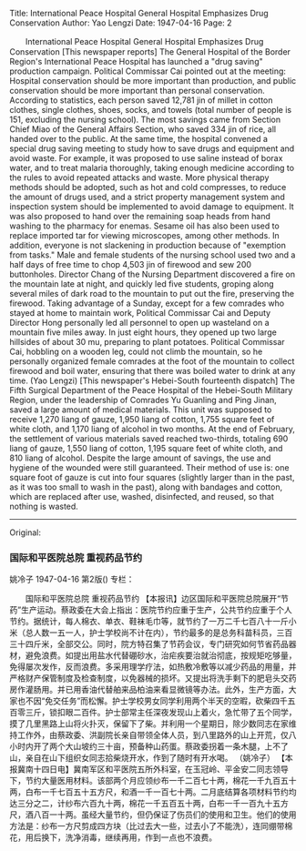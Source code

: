 Title: International Peace Hospital General Hospital Emphasizes Drug Conservation
Author: Yao Lengzi
Date: 1947-04-16
Page: 2

　　International Peace Hospital General Hospital
    Emphasizes Drug Conservation
    [This newspaper reports] The General Hospital of the Border Region's International Peace Hospital has launched a "drug saving" production campaign. Political Commissar Cai pointed out at the meeting: Hospital conservation should be more important than production, and public conservation should be more important than personal conservation. According to statistics, each person saved 12,781 jin of millet in cotton clothes, single clothes, shoes, socks, and towels (total number of people is 151, excluding the nursing school). The most savings came from Section Chief Miao of the General Affairs Section, who saved 334 jin of rice, all handed over to the public. At the same time, the hospital convened a special drug saving meeting to study how to save drugs and equipment and avoid waste. For example, it was proposed to use saline instead of borax water, and to treat malaria thoroughly, taking enough medicine according to the rules to avoid repeated attacks and waste. More physical therapy methods should be adopted, such as hot and cold compresses, to reduce the amount of drugs used, and a strict property management system and inspection system should be implemented to avoid damage to equipment. It was also proposed to hand over the remaining soap heads from hand washing to the pharmacy for enemas. Sesame oil has also been used to replace imported tar for viewing microscopes, among other methods. In addition, everyone is not slackening in production because of "exemption from tasks." Male and female students of the nursing school used two and a half days of free time to chop 4,503 jin of firewood and sew 200 buttonholes. Director Chang of the Nursing Department discovered a fire on the mountain late at night, and quickly led five students, groping along several miles of dark road to the mountain to put out the fire, preserving the firewood. Taking advantage of a Sunday, except for a few comrades who stayed at home to maintain work, Political Commissar Cai and Deputy Director Hong personally led all personnel to open up wasteland on a mountain five miles away. In just eight hours, they opened up two large hillsides of about 30 mu, preparing to plant potatoes. Political Commissar Cai, hobbling on a wooden leg, could not climb the mountain, so he personally organized female comrades at the foot of the mountain to collect firewood and boil water, ensuring that there was boiled water to drink at any time.
              (Yao Lengzi)
    [This newspaper's Hebei-South fourteenth dispatch] The Fifth Surgical Department of the Peace Hospital of the Hebei-South Military Region, under the leadership of Comrades Yu Guanling and Ping Jinan, saved a large amount of medical materials. This unit was supposed to receive 1,270 liang of gauze, 1,950 liang of cotton, 1,755 square feet of white cloth, and 1,170 liang of alcohol in two months. At the end of February, the settlement of various materials saved reached two-thirds, totaling 690 liang of gauze, 1,550 liang of cotton, 1,195 square feet of white cloth, and 810 liang of alcohol. Despite the large amount of savings, the use and hygiene of the wounded were still guaranteed. Their method of use is: one square foot of gauze is cut into four squares (slightly larger than in the past, as it was too small to wash in the past), along with bandages and cotton, which are replaced after use, washed, disinfected, and reused, so that nothing is wasted.



<hr /> 

Original: 


### 国际和平医院总院  重视药品节约
姚冷子
1947-04-16
第2版()
专栏：

　　国际和平医院总院
    重视药品节约
    【本报讯】边区国际和平医院总院展开“节药”生产运动。蔡政委在大会上指出：医院节约应重于生产，公共节约应重于个人节约。据统计，每人棉衣、单衣、鞋袜毛巾等，就节约了一万二千七百八十一斤小米（总人数一五一人，护士学校尚不计在内），节约最多的是总务科苗科员，三百三十四斤米，全部交公。同时，院方特召集了节药会议，专门研究如何节省药品器材，避免浪费。如提出用盐水代替硼砂水，治疟疾要治就治彻底，按规矩吃够量，免得屡次发作，反而浪费。多采用理学疗法，如热敷冷敷等以减少药品的用量，并严格财产保管制度及检查制度，以免器械的损坏。又提出将洗手剩下的肥皂头交药房作灌肠用。并已用香油代替舶来品柏油来看显微镜等办法。此外，生产方面，大家也不因“免交任务”而松懈。护士学校男女同学利用两个半天的空暇，砍柴四千五百零三斤，锁扣眼二百件。护士部常主任深夜发现山上着火，急忙带了五个同学，摸了几里黑路上山将火扑灭，保留下了柴。并利用一个星期日，除少数同志在家维持工作外，由蔡政委、洪副院长亲自带领全体人员，到八里路外的山上开荒，仅八小时内开了两个大山坡约三十亩，预备种山药蛋。蔡政委拐着一条木腿，上不了山，亲自在山下组织女同志拾柴烧开水，作到了随时有开水喝。
              （姚冷子）
    【本报冀南十四日电】冀南军区和平医院五所外科室，在玉冠岭、平金安二同志领导下，节约大量医用材料。该部两个月应领纱布一千二百七十两，棉花一千九百五十两，白布一千七百五十五方尺，和酒一千一百七十两。二月底结算各项材料节约均达三分之二，计纱布六百九十两，棉花一千五百五十两，白布一千一百九十五方尺，酒八百一十两。虽经大量节约，但仍保证了伤员们的使用和卫生。他们的使用方法是：纱布一方尺剪成四方块（比过去大一些，过去小了不能洗），连同绷带棉花，用后换下，洗净消毒，继续再用，作到一点也不浪费。
